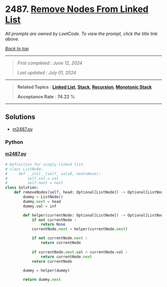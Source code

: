 # 2487. [Remove Nodes From Linked List](<https://leetcode.com/problems/remove-nodes-from-linked-list>)

*All prompts are owned by LeetCode. To view the prompt, click the title link above.*

*[Back to top](<../README.md>)*

------

> *First completed : June 12, 2024*
>
> *Last updated : July 01, 2024*

------

> **Related Topics** : **[Linked List](<by_topic/Linked List.md>), [Stack](<by_topic/Stack.md>), [Recursion](<by_topic/Recursion.md>), [Monotonic Stack](<by_topic/Monotonic Stack.md>)**
>
> **Acceptance Rate** : **74.22 %**

------

## Solutions

- [m2487.py](<../my-submissions/m2487.py>)
### Python
#### [m2487.py](<../my-submissions/m2487.py>)
```Python
# Definition for singly-linked list.
# class ListNode:
#     def __init__(self, val=0, next=None):
#         self.val = val
#         self.next = next
class Solution:
    def removeNodes(self, head: Optional[ListNode]) -> Optional[ListNode]:
        dummy = ListNode()
        dummy.next = head
        dummy.val = inf

        def helper(currentNode: Optional[ListNode]) -> Optional[ListNode()]:
            if not currentNode :
                return None
            currentNode.next = helper(currentNode.next)

            if not currentNode.next :
                return currentNode
            
            if currentNode.next.val > currentNode.val :
                return currentNode.next
            return currentNode
        
        dummy = helper(dummy)

        return dummy.next
```

